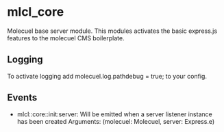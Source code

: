 # mlcl_core

Molecuel base server module. This modules activates the basic express.js features to the molecuel CMS boilerplate.

## Logging

To activate logging add
molecuel.log.pathdebug = true;
to your config.

## Events

- mlcl::core::init:server:
Will be emitted when a server listener instance has been created
Arguments: (molecuel: Molecuel, server: Express.e)
